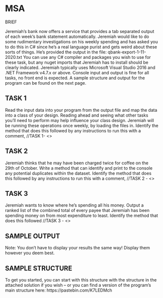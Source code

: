 # MSA
BRIEF
 

Jeremiah’s bank now offers a service that provides a tab separated output of each week’s bank statement automatically. Jeremiah would like to do some rudimentary investigations on his weekly spending and has asked you to do this in C# since he’s a real language purist and gets weird about these sorts of things.
He’s provided the output in the file: qbank-export-1-11-2020.txt
You can use any C# compiler and packages you wish to use for these task, but any nuget imports that Jeremiah has to install should be clearly indicated.
Jeremiah typically uses Microsoft Visual Studio 2016 and .NET Framework v4.7.x or above.
Console input and output is fine for all tasks, no front end is expected.
A sample structure and output for the program can be found on the next page.


<H2>TASK 1</H2>
Read the input data into your program from the output file and map the data into a class of your design. 
Reading ahead and seeing what other tasks you’ll need to perform may help influence your class design. 
Jeremiah will be running these operations once weekly, by loading the files in.
Identify the method that does this followed by any instructions to run this with a comment, 
//TASK 1- <<Instructions>>

<H2>TASK 2</H2>
Jeremiah thinks that he may have been charged twice for coffee on the 29th of October. 
Write a method that can identify and print to the console any potential duplicates within the dataset. 
Identify the method that does this followed by any instructions to run this with a comment, 
//TASK 2 - <<Instructions>>

<H2>TASK 3</H2>
Jeremiah wants to know where he’s spending all his money. 
Output a ranked list of the combined total of every payee that Jeremiah has been spending money on from most expenditure to least. 
Identify the method that does this followed
//TASK 3 - <<Instructions>>


<H2>SAMPLE OUTPUT</H2>

Note: You don’t have to display your results the same way! Display them however you deem best.

<H2>SAMPLE STRUCTURE</H2>
To get you started, you can start with this structure with the structure in the attached solution 
if you wish – or you can find a version of the program’s main structure here: https://pastebin.com/K7LEDMch
